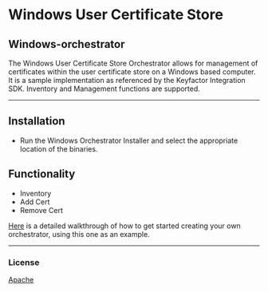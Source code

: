 ﻿# Windows User Certificate Store
## Windows-orchestrator

The Windows User Certificate Store Orchestrator allows for management of certificates within the user certificate store on a Windows based computer. It is a sample implementation as referenced by the Keyfactor Integration SDK. Inventory and Management functions are supported.

<!-- add integration specific information below -->
*** 
## Installation
- Run the Windows Orchestrator Installer and select the appropriate location of the binaries.

## Functionality
- Inventory
- Add Cert
- Remove Cert

[Here](https://keyfactor.github.io/sdk-docs/examples/orchestrator.html) is a detailed walkthrough of how to get started creating your own orchestrator, using this one as an example.

***

### License
[Apache](https://apache.org/licenses/LICENSE-2.0)
